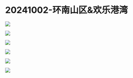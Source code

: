 # 20241002-环南山区&欢乐港湾

![](https://image-host.pages.dev/life/2024-10-06-IMG_20241006_190331.jpg)

![](https://image-host.pages.dev/life/2024-10-06-IMG_20241006_190300.jpg)

![](https://image-host.pages.dev/life/2024-10-06-IMG_20241003_194720.jpg)

![](https://image-host.pages.dev/life/2024-10-06-IMG_20241006_185951.jpg)

![](https://image-host.pages.dev/life/2024-10-06-IMG_20241006_190435.jpg)

![](https://image-host.pages.dev/life/2024-10-06-IMG_20241002_213930.jpg)